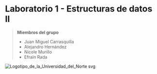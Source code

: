 # Laboratorio 1 - Estructuras de datos II

> **Miembros del grupo**
> - Juan Miguel Carrasquilla
> - Alejandro Hernández
> - Nicole Murillo
> - Efraín Rada

![Logotipo_de_la_Universidad_del_Norte svg](https://github.com/YourFriendlyADC/lab1-datos2/assets/114528432/966febcb-3313-4d01-8df0-bc3941b7f0e9)
